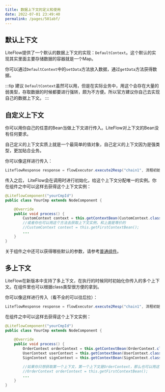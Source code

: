 ```yaml
---
title: 数据上下文的定义和使用
date: 2022-07-01 23:49:40
permalink: /pages/501abf/
---
```


## 默认上下文

LiteFlow提供了一个默认的数据上下文的实现：`DefaultContext`。这个默认的实现其实里面主要存储数据的容器就是一个Map。

你可以通过`DefaultContext`中的`setData`方法放入数据，通过`getData`方法获得数据。

:::tip 建议
`DefaultContext`虽然可以用，但是在实际业务中，用这个会存在大量的弱类型，存取数据的时候都要进行强转，颇为不方便。所以官方建议你自己去实现自己的数据上下文。
:::

## 自定义上下文

你可以用你自己的任意的Bean当做上下文进行传入。LiteFlow对上下文的Bean没有任何要求。

自己定义的上下文实质上就是一个最简单的值对象，自己定义的上下文因为是强类型，更加贴合业务。

你可以像这样进行传入：

```java
LiteflowResponse response = flowExecutor.execute2Resp("chain1", 流程初始参数, CustomContext.class);
```

传入之后， LiteFlow会在调用时进行初始化，给这个上下文分配唯一的实例。你在组件之中可以这样去获得这个上下文实例：

```java
@LiteflowComponent("yourCmpId")
public class YourCmp extends NodeComponent {

	@Override
	public void process() {
		CustomContext context = this.getContextBean(CustomContext.class);
		//或者你也可以用这个方法去获取上下文实例，和上面是等价的
		//CustomContext context = this.getFirstContextBean();
		...
	}
}
```

关于组件之中还可以获得哪些默认的参数，请参考[普通组件](/pages/8486fb/)。

## 多上下文

LiteFlow在新版本中支持了多上下文，在执行的时候同时初始化你传入的多个上下文。在组件里也可以根据class类型很方便的拿到。

你可以像这样进行传入（看不全的可以往后拉）：

```java
LiteflowResponse response = flowExecutor.execute2Resp("chain1", 流程初始参数, OrderContext.class, UserContext.class, SignContext.class);
```

在组件之中可以这样去获得这个上下文实例：

```java
@LiteflowComponent("yourCmpId")
public class YourCmp extends NodeComponent {

	@Override
	public void process() {
		OrderContext orderContext = this.getContextBean(OrderContext.class);
		UserContext userContext = this.getContextBean(UserContext.class);
		SignContext signContext = this.getContextBean(SignContext.class);
		
		//如果你只想获取第一个上下文，第一个上下文是OrderContext，那么也可以用这个方法
		//OrderContext orderContext = this.getFirstContextBean();
		...
	}
}
```